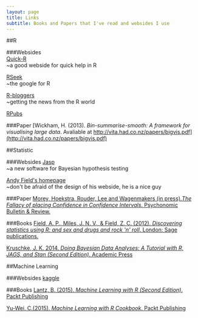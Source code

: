 ```yaml
---
layout: page
title: Links
subtitle: Books and Papers that I've read and websides I use
---
```


##R

###Websides  
[Quick-R](http://www.statmethods.net/index1.html)   
~a good webside for quick help in R

[RSeek](http://rseek.org/)   
~the google for R

[R-bloggers](http://www.r-bloggers.com/)    
~getting the news from the R world  

[RPubs](http://rpubs.com/)

###Paper
[Wickham, H. (2013). _Bin-summarise-smooth: A framework for visualising large data_. Avaliable at http://vita.had.co.nz/papers/bigvis.pdf](http://vita.had.co.nz/papers/bigvis.pdf)

##Statistic

###Websides
[Jasp](https://jasp-stats.org/)  
~a new software for Bayesian hypothesis testing

[Andy Field's homepage](http://www.discoveringstatistics.com/html/apf.html)  
~don't be afraid of the design of his webside, he is a nice guy

###Paper
[Morey, Hoekstra, Rouder, Lee and Wagenmakers (in press)._The Fallacy of placing Confidence in Confidence Intervals_. Psychonomic Bulletin & Review.](https://learnbayes.org/papers/confidenceIntervalsFallacy/fundamentalError.pdf)

###Books
[Field, A. P., Miles, J. N. V., & Field, Z. C. (2012). _Discovering statistics using R: and sex and drugs and rock 'n' roll_. London: Sage publications.](http://www.amazon.de/Discovering-Statistics-Using-Andy-Field/dp/1446200469/ref=sr_1_2?ie=UTF8&qid=1442476408&sr=8-2&keywords=andy+field)  

[Kruschke, J. K. 2014. _Doing Bayesian Data Analyses: A Tutorial with R, JAGS, and Stan (Second Edition)_. Academic Press](http://www.amazon.de/Doing-Bayesian-Data-Analysis-Kruschke/dp/0124058884/ref=sr_1_1?ie=UTF8&qid=1442476625&sr=8-1&keywords=kruschke)

##Machine Learning

###Websides
[kaggle](https://www.kaggle.com/)

###Books
[Lantz, B. (2015). _Machine Learning with R (Second Edition)_. Packt Publishing](http://www.amazon.de/Machine-Learning-Insights-Predictive-Analytics-ebook/dp/B0114P1K1C/ref=sr_1_2?ie=UTF8&qid=1442477045&sr=8-2&keywords=machine+learning+R)

[Yu-Wei, C.(2015). _Machine Learning with R Cookbook_. Packt Publishing](http://www.amazon.de/Machine-Learning-Cookbook-Building-Predictive-ebook/dp/B00VAG2X1C/ref=sr_1_4?ie=UTF8&qid=1442477045&sr=8-4&keywords=machine+learning+R)

